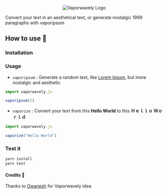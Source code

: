 <p align="center">
    <img src="https://raw.githubusercontent.com/GasGang/vaporwavely-js/master/logo.jpg" alt="Vaporwavely Logo" />
    <br>
</p>

Convert your text in an aesthetical text, or generate nostalgic 1999 paragraphs with vaporipsum


## How to use 👾

### Installation



### Usage
- `vaporipsum` : Generate a random text, like [Lorem Ipsum](https://www.lipsum.com/), but more nostalgic and aesthetic

```js
import vaporwavely.js

vaporipsum(2)
```


- `vaporize` : Convert your text from this **Hello World** to this **Ｈｅｌｌｏ Ｗｏｒｌｄ**

```js
import vaporwavely.js

vaporize("Hello World")
```

### Test it
```sh
yarn install
yarn test
```

 
#### Credits 🙏
Thanks to [Owanesh](https://github.com/Owanesh/vaporwavely) for Vaporwavely idea

